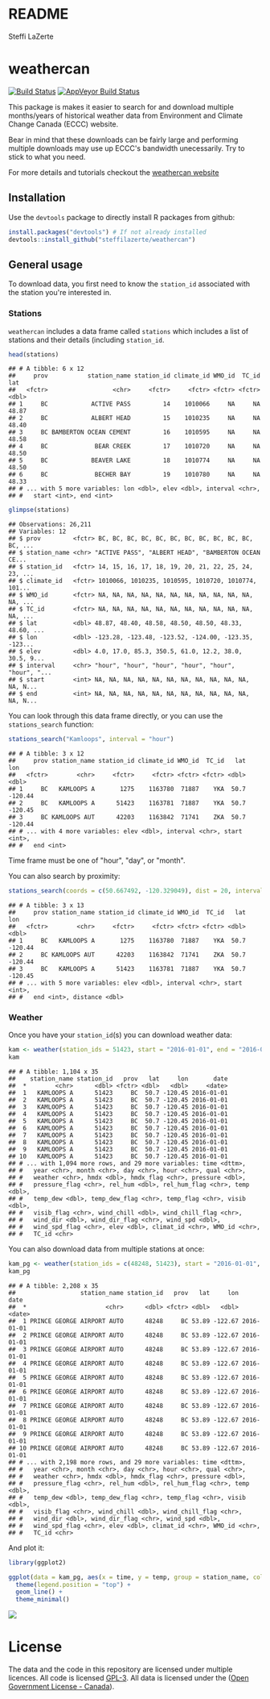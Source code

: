 README
================
Steffi LaZerte

weathercan
==========

[![Build Status](https://travis-ci.org/steffilazerte/weathercan.svg?branch=master)](https://travis-ci.org/steffilazerte/weathercan) [![AppVeyor Build Status](https://ci.appveyor.com/api/projects/status/github/steffilazerte/weathercan?branch=master&svg=true)](https://ci.appveyor.com/project/steffilazerte/weathercan)

This package is makes it easier to search for and download multiple months/years of historical weather data from Environment and Climate Change Canada (ECCC) website.

Bear in mind that these downloads can be fairly large and performing multiple downloads may use up ECCC's bandwidth unecessarily. Try to stick to what you need.

For more details and tutorials checkout the [weathercan website](http://steffilazerte.github.io/weathercan)

Installation
------------

Use the `devtools` package to directly install R packages from github:

``` r
install.packages("devtools") # If not already installed
devtools::install_github("steffilazerte/weathercan") 
```

General usage
-------------

To download data, you first need to know the `station_id` associated with the station you're interested in.

### Stations

`weathercan` includes a data frame called `stations` which includes a list of stations and their details (including `station_id`.

``` r
head(stations)
```

    ## # A tibble: 6 x 12
    ##     prov           station_name station_id climate_id WMO_id  TC_id   lat
    ##   <fctr>                  <chr>     <fctr>     <fctr> <fctr> <fctr> <dbl>
    ## 1     BC            ACTIVE PASS         14    1010066     NA     NA 48.87
    ## 2     BC            ALBERT HEAD         15    1010235     NA     NA 48.40
    ## 3     BC BAMBERTON OCEAN CEMENT         16    1010595     NA     NA 48.58
    ## 4     BC             BEAR CREEK         17    1010720     NA     NA 48.50
    ## 5     BC            BEAVER LAKE         18    1010774     NA     NA 48.50
    ## 6     BC             BECHER BAY         19    1010780     NA     NA 48.33
    ## # ... with 5 more variables: lon <dbl>, elev <dbl>, interval <chr>,
    ## #   start <int>, end <int>

``` r
glimpse(stations)
```

    ## Observations: 26,211
    ## Variables: 12
    ## $ prov         <fctr> BC, BC, BC, BC, BC, BC, BC, BC, BC, BC, BC, BC, ...
    ## $ station_name <chr> "ACTIVE PASS", "ALBERT HEAD", "BAMBERTON OCEAN CE...
    ## $ station_id   <fctr> 14, 15, 16, 17, 18, 19, 20, 21, 22, 25, 24, 23, ...
    ## $ climate_id   <fctr> 1010066, 1010235, 1010595, 1010720, 1010774, 101...
    ## $ WMO_id       <fctr> NA, NA, NA, NA, NA, NA, NA, NA, NA, NA, NA, NA, ...
    ## $ TC_id        <fctr> NA, NA, NA, NA, NA, NA, NA, NA, NA, NA, NA, NA, ...
    ## $ lat          <dbl> 48.87, 48.40, 48.58, 48.50, 48.50, 48.33, 48.60, ...
    ## $ lon          <dbl> -123.28, -123.48, -123.52, -124.00, -123.35, -123...
    ## $ elev         <dbl> 4.0, 17.0, 85.3, 350.5, 61.0, 12.2, 38.0, 30.5, 9...
    ## $ interval     <chr> "hour", "hour", "hour", "hour", "hour", "hour", "...
    ## $ start        <int> NA, NA, NA, NA, NA, NA, NA, NA, NA, NA, NA, NA, N...
    ## $ end          <int> NA, NA, NA, NA, NA, NA, NA, NA, NA, NA, NA, NA, N...

You can look through this data frame directly, or you can use the `stations_search` function:

``` r
stations_search("Kamloops", interval = "hour")
```

    ## # A tibble: 3 x 12
    ##     prov station_name station_id climate_id WMO_id  TC_id   lat     lon
    ##   <fctr>        <chr>     <fctr>     <fctr> <fctr> <fctr> <dbl>   <dbl>
    ## 1     BC   KAMLOOPS A       1275    1163780  71887    YKA  50.7 -120.44
    ## 2     BC   KAMLOOPS A      51423    1163781  71887    YKA  50.7 -120.45
    ## 3     BC KAMLOOPS AUT      42203    1163842  71741    ZKA  50.7 -120.44
    ## # ... with 4 more variables: elev <dbl>, interval <chr>, start <int>,
    ## #   end <int>

Time frame must be one of "hour", "day", or "month".

You can also search by proximity:

``` r
stations_search(coords = c(50.667492, -120.329049), dist = 20, interval = "hour")
```

    ## # A tibble: 3 x 13
    ##     prov station_name station_id climate_id WMO_id  TC_id   lat     lon
    ##   <fctr>        <chr>     <fctr>     <fctr> <fctr> <fctr> <dbl>   <dbl>
    ## 1     BC   KAMLOOPS A       1275    1163780  71887    YKA  50.7 -120.44
    ## 2     BC KAMLOOPS AUT      42203    1163842  71741    ZKA  50.7 -120.44
    ## 3     BC   KAMLOOPS A      51423    1163781  71887    YKA  50.7 -120.45
    ## # ... with 5 more variables: elev <dbl>, interval <chr>, start <int>,
    ## #   end <int>, distance <dbl>

### Weather

Once you have your `station_id`(s) you can download weather data:

``` r
kam <- weather(station_ids = 51423, start = "2016-01-01", end = "2016-02-15")
kam
```

    ## # A tibble: 1,104 x 35
    ##    station_name station_id   prov   lat     lon       date
    ##  *        <chr>      <dbl> <fctr> <dbl>   <dbl>     <date>
    ##  1   KAMLOOPS A      51423     BC  50.7 -120.45 2016-01-01
    ##  2   KAMLOOPS A      51423     BC  50.7 -120.45 2016-01-01
    ##  3   KAMLOOPS A      51423     BC  50.7 -120.45 2016-01-01
    ##  4   KAMLOOPS A      51423     BC  50.7 -120.45 2016-01-01
    ##  5   KAMLOOPS A      51423     BC  50.7 -120.45 2016-01-01
    ##  6   KAMLOOPS A      51423     BC  50.7 -120.45 2016-01-01
    ##  7   KAMLOOPS A      51423     BC  50.7 -120.45 2016-01-01
    ##  8   KAMLOOPS A      51423     BC  50.7 -120.45 2016-01-01
    ##  9   KAMLOOPS A      51423     BC  50.7 -120.45 2016-01-01
    ## 10   KAMLOOPS A      51423     BC  50.7 -120.45 2016-01-01
    ## # ... with 1,094 more rows, and 29 more variables: time <dttm>,
    ## #   year <chr>, month <chr>, day <chr>, hour <chr>, qual <chr>,
    ## #   weather <chr>, hmdx <dbl>, hmdx_flag <chr>, pressure <dbl>,
    ## #   pressure_flag <chr>, rel_hum <dbl>, rel_hum_flag <chr>, temp <dbl>,
    ## #   temp_dew <dbl>, temp_dew_flag <chr>, temp_flag <chr>, visib <dbl>,
    ## #   visib_flag <chr>, wind_chill <dbl>, wind_chill_flag <chr>,
    ## #   wind_dir <dbl>, wind_dir_flag <chr>, wind_spd <dbl>,
    ## #   wind_spd_flag <chr>, elev <dbl>, climat_id <chr>, WMO_id <chr>,
    ## #   TC_id <chr>

You can also download data from multiple stations at once:

``` r
kam_pg <- weather(station_ids = c(48248, 51423), start = "2016-01-01", end = "2016-02-15")
kam_pg
```

    ## # A tibble: 2,208 x 35
    ##                  station_name station_id   prov   lat     lon       date
    ##  *                      <chr>      <dbl> <fctr> <dbl>   <dbl>     <date>
    ##  1 PRINCE GEORGE AIRPORT AUTO      48248     BC 53.89 -122.67 2016-01-01
    ##  2 PRINCE GEORGE AIRPORT AUTO      48248     BC 53.89 -122.67 2016-01-01
    ##  3 PRINCE GEORGE AIRPORT AUTO      48248     BC 53.89 -122.67 2016-01-01
    ##  4 PRINCE GEORGE AIRPORT AUTO      48248     BC 53.89 -122.67 2016-01-01
    ##  5 PRINCE GEORGE AIRPORT AUTO      48248     BC 53.89 -122.67 2016-01-01
    ##  6 PRINCE GEORGE AIRPORT AUTO      48248     BC 53.89 -122.67 2016-01-01
    ##  7 PRINCE GEORGE AIRPORT AUTO      48248     BC 53.89 -122.67 2016-01-01
    ##  8 PRINCE GEORGE AIRPORT AUTO      48248     BC 53.89 -122.67 2016-01-01
    ##  9 PRINCE GEORGE AIRPORT AUTO      48248     BC 53.89 -122.67 2016-01-01
    ## 10 PRINCE GEORGE AIRPORT AUTO      48248     BC 53.89 -122.67 2016-01-01
    ## # ... with 2,198 more rows, and 29 more variables: time <dttm>,
    ## #   year <chr>, month <chr>, day <chr>, hour <chr>, qual <chr>,
    ## #   weather <chr>, hmdx <dbl>, hmdx_flag <chr>, pressure <dbl>,
    ## #   pressure_flag <chr>, rel_hum <dbl>, rel_hum_flag <chr>, temp <dbl>,
    ## #   temp_dew <dbl>, temp_dew_flag <chr>, temp_flag <chr>, visib <dbl>,
    ## #   visib_flag <chr>, wind_chill <dbl>, wind_chill_flag <chr>,
    ## #   wind_dir <dbl>, wind_dir_flag <chr>, wind_spd <dbl>,
    ## #   wind_spd_flag <chr>, elev <dbl>, climat_id <chr>, WMO_id <chr>,
    ## #   TC_id <chr>

And plot it:

``` r
library(ggplot2)

ggplot(data = kam_pg, aes(x = time, y = temp, group = station_name, colour = station_name)) +
  theme(legend.position = "top") +
  geom_line() +
  theme_minimal()
```

![](README_files/figure-markdown_github/unnamed-chunk-8-1.png)

License
=======

The data and the code in this repository are licensed under multiple licences. All code is licensed [GPL-3](https://www.gnu.org/licenses/gpl-3.0.en.html). All data is licensed under the ([Open Government License - Canada](http://open.canada.ca/en/open-government-licence-canada)).
